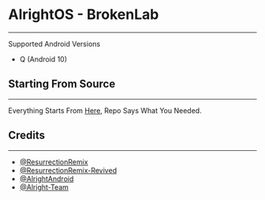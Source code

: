 # AlrightOS - BrokenLab
-------------------------------
Supported Android Versions

- Q (Android 10) 

## Starting From Source
---------

Everything Starts From [Here](https://github.com/AlrightAndroid-Brokenlab/platform_manifest), Repo Says What You Needed.


 ## Credits
---------

- [@ResurrectionRemix](https://github.com/ResurrectionRemix)
- [@ResurrectionRemix-Revived](https://github.com/ResurrectionRemix-Revived)
- [@AlrightAndroid](https://github.com/AlrightAndroid)
- [@Alright-Team](https://github.com/Alright-Team)
